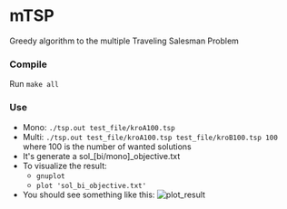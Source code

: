 # mTSP
Greedy algorithm to the multiple Traveling Salesman Problem
### Compile
Run ```make all```
### Use
- Mono: ```./tsp.out test_file/kroA100.tsp```
- Multi: ```./tsp.out test_file/kroA100.tsp test_file/kroB100.tsp 100``` where 100 is the number of wanted solutions
- It's generate a sol_[bi/mono]_objective.txt
- To visualize the result:
  - ```gnuplot```
  - ```plot 'sol_bi_objective.txt'```
- You should see something like this:
![plot_result](https://github.com/thibDev/mTSP/blob/master/sol_bi_objective.png)
